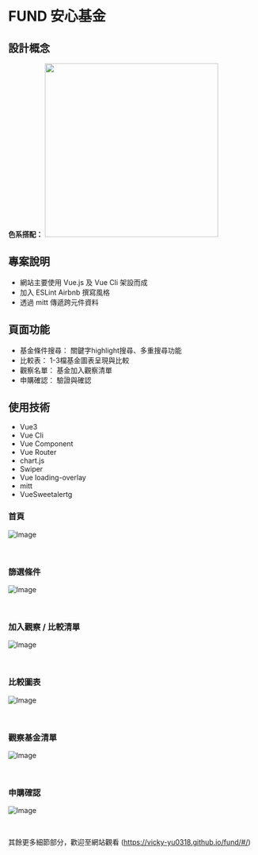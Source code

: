 # FUND 安心基金

## 設計概念

**色系搭配：**
<img src="https://upload.cc/i1/2022/04/23/tI6pz4.png" width="350" />

## 專案說明
* 網站主要使用 Vue.js 及 Vue Cli 架設而成
* 加入 ESLint Airbnb 撰寫風格
* 透過 mitt 傳遞跨元件資料

## 頁面功能
* 基金條件搜尋： 關鍵字highlight搜尋、多重搜尋功能
* 比較表： 1-3檔基金圖表呈現與比較
* 觀察名單： 基金加入觀察清單
* 申購確認： 驗證與確認

## 使用技術
- Vue3
- Vue Cli
- Vue Component
- Vue Router
- chart.js
- Swiper
- Vue loading-overlay
- mitt
- VueSweetalertg

### 首頁
![Image](https://upload.cc/i1/2022/04/23/svULjc.png)

<br>


### 篩選條件
![Image](https://upload.cc/i1/2022/04/23/DvwJop.png)

<br>


### 加入觀察 / 比較清單
![Image](https://upload.cc/i1/2022/04/23/0T4KqS.png)

<br>


### 比較圖表
![Image](https://upload.cc/i1/2022/04/23/hgnrz6.png)

<br>

### 觀察基金清單
![Image](https://upload.cc/i1/2022/04/23/gZfQCE.png)

<br>


### 申購確認
![Image](https://upload.cc/i1/2022/04/23/ZkFI0E.png)

<br>






其餘更多細節部分，歡迎至網站觀看 
(https://vicky-yu0318.github.io/fund/#/)

